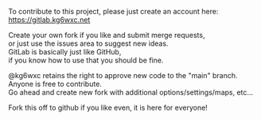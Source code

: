 To contribute to this project, please just create an account here:  
https://gitlab.kg6wxc.net  

Create your own fork if you like and submit merge requests,  
or just use the issues area to suggest new ideas.  
GitLab is basically just like GitHub,  
if you know how to use that you should be fine.  

@kg6wxc retains the right to approve new code to the "main" branch.
Anyone is free to contribute.  
Go ahead and create new fork with additional options/settings/maps, etc...  

Fork this off to github if you like even, it is here for everyone!
